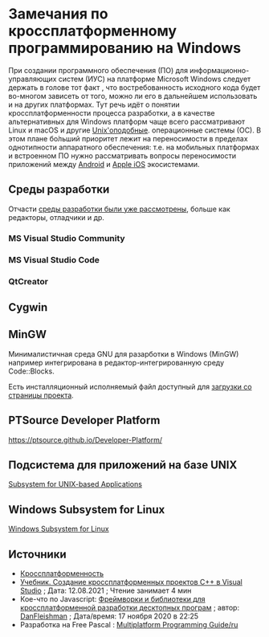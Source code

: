 # Замечания по кроссплатформенному программированию на Windows

При создании программного обеспечения (ПО)
для информационно-управляющих систем (ИУС) на платформе Microsoft Windows
следует держать в голове тот факт , что востребованность исходного кода будет во-многом
зависеть от того, можно ли его в дальнейшем использовать и на других платформах.
Тут речь идёт о понятии кроссплатформенности процесса разработки, а в качестве альтернативных
для Windows платформ чаще всего рассматривают Linux и macOS и другие
[Unix'оподобные](https://ru.wikipedia.org/wiki/Unix-%D0%BF%D0%BE%D0%B4%D0%BE%D0%B1%D0%BD%D0%B0%D1%8F_%D0%BE%D0%BF%D0%B5%D1%80%D0%B0%D1%86%D0%B8%D0%BE%D0%BD%D0%BD%D0%B0%D1%8F_%D1%81%D0%B8%D1%81%D1%82%D0%B5%D0%BC%D0%B0).
операционные системы (ОС).
В этом плане бо́льший приоритет лежит на переносимости в пределах однотипности аппаратного обеспечения: т.е. на мобильных
платформах и встроенном ПО нужно рассматривать вопросы переносимости приложений между
[Android](https://ru.wikipedia.org/wiki/Android)
и [Apple iOS](https://ru.wikipedia.org/wiki/IOS) экосистемами.

## Среды разработки

Отчасти [среды разработки были уже рассмотрены](),
больше как редакторы, отладчики и др.

### MS Visual Studio Community

### MS Visual Studio Code

### QtCreator


## Cygwin

## MinGW

Минималистичная среда GNU для разарботки в Windows (MinGW)
например интегрирована в редактор-интегрированную среду Code::Blocks.

Есть инсталляционный исполняемый файл доступный для
[загрузки со страницы проекта](https://www.codeblocks.org/downloads/binaries/).


## PTSource Developer Platform

https://ptsource.github.io/Developer-Platform/

## Подсистема для приложений на базе UNIX

[Subsystem for UNIX-based Applications](https://ru.wikipedia.org/wiki/%D0%9F%D0%BE%D0%B4%D1%81%D0%B8%D1%81%D1%82%D0%B5%D0%BC%D0%B0_%D0%B4%D0%BB%D1%8F_%D0%BF%D1%80%D0%B8%D0%BB%D0%BE%D0%B6%D0%B5%D0%BD%D0%B8%D0%B9_%D0%BD%D0%B0_%D0%B1%D0%B0%D0%B7%D0%B5_UNIX)

## Windows Subsystem for Linux

[Windows Subsystem for Linux](https://ru.wikipedia.org/wiki/Windows_Subsystem_for_Linux)





## Источники

* [Кроссплатформенность](https://ru.wikipedia.org/wiki/%D0%9A%D1%80%D0%BE%D1%81%D1%81%D0%BF%D0%BB%D0%B0%D1%82%D1%84%D0%BE%D1%80%D0%BC%D0%B5%D0%BD%D0%BD%D0%BE%D1%81%D1%82%D1%8C)
* [Учебник. Создание кроссплатформенных проектов C++ в Visual Studio](https://docs.microsoft.com/ru-ru/cpp/build/get-started-linux-cmake?view=msvc-160&viewFallbackFrom=vs-2019) ; Дата: 12.08.2021 ; Чтение занимает 4 мин
* Кое-что по Javascript: [Фреймворки и библиотеки для кроссплатформенной разработки десктопных програм](https://habr.com/ru/post/528614/) ; автор: [DanFleishman](https://habr.com/ru/users/DanFleishman/) ; Дата/время: 17 ноября 2020 в 22:25
* Разработка на Free Pascal : [Multiplatform Programming Guide/ru](https://wiki.lazarus.freepascal.org/Multiplatform_Programming_Guide/ru)
 
